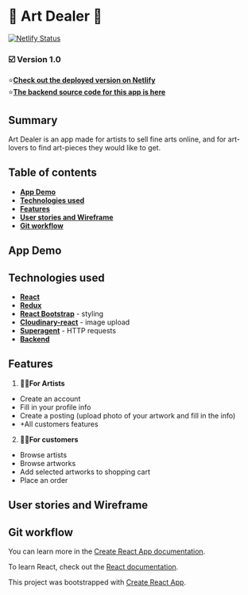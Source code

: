 # 🎨 Art Dealer 🎨

[![Netlify Status](https://api.netlify.com/api/v1/badges/d49ea381-90b2-4ab3-81af-0ad7eb30b663/deploy-status)](https://app.netlify.com/sites/art-dealer/deploys)

### ☑️ Version 1.0

⭐️[**Check out the deployed version on Netlify**](https://art-dealer.netlify.com/) <br/>
⭐️[**The backend source code for this app is here**](https://github.com/Sofialav/artDealer-server)

## Summary

Art Dealer is an app made for artists to sell fine arts online, and for art-lovers to find art-pieces they would like to get.

## Table of contents

- [**App Demo**](#app-demo)
- [**Technologies used**](#technologies-used)
- [**Features**](#Features)
- [**User stories and Wireframe**](#User-stories-and-Wireframe)
- [**Git workflow**](#Git-workflow)

## App Demo

## Technologies used

- [**React**](https://github.com/Sofialav/artDealer-client/blob/master/src/App.js)
- [**Redux**](https://github.com/Sofialav/artDealer-client/tree/master/src/store)
- [**React Bootstrap**](https://github.com/Sofialav/artDealer-client/blob/master/src/components/ArtworkInfo.js) - styling
- [**Cloudinary-react**](https://github.com/Sofialav/artDealer-client/blob/master/src/components/artistCabinet/PhotoList.js) - image upload
- [**Superagent**](**Superagent**) - HTTP requests
- [**Backend**](https://github.com/Sofialav/artDealer-server#technologies-used)

## Features

1. 👨‍🎨**For Artists**

- Create an account
- Fill in your profile info
- Create a posting (upload photo of your artwork and fill in the info)
- +All customers features

2. 👱‍♀️**For customers**

- Browse artists
- Browse artworks
- Add selected artworks to shopping cart
- Place an order

## User stories and Wireframe

## Git workflow

You can learn more in the [Create React App documentation](https://facebook.github.io/create-react-app/docs/getting-started).

To learn React, check out the [React documentation](https://reactjs.org/).

This project was bootstrapped with [Create React App](https://github.com/facebook/create-react-app).

